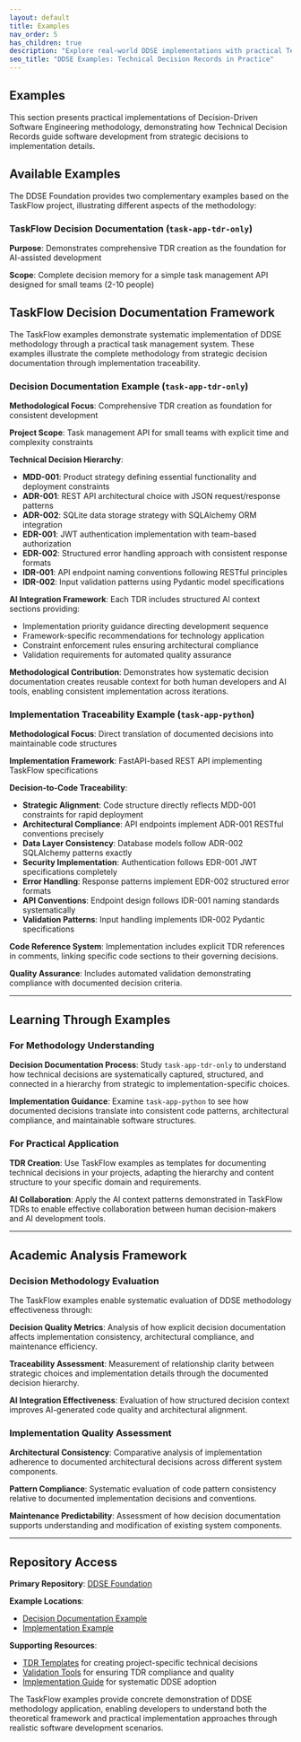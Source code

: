 ```yaml
---
layout: default
title: Examples
nav_order: 5
has_children: true
description: "Explore real-world DDSE implementations with practical Technical Decision Records (TDRs), AI integration examples, and complete project walkthroughs showing human-AI collaboration in action."
seo_title: "DDSE Examples: Technical Decision Records in Practice"
---
```


## Examples

This section presents practical implementations of Decision-Driven Software Engineering methodology, demonstrating how Technical Decision Records guide software development from strategic decisions to implementation details.

## Available Examples

The DDSE Foundation provides two complementary examples based on the TaskFlow project, illustrating different aspects of the methodology:

### TaskFlow Decision Documentation (`task-app-tdr-only`)

**Purpose**: Demonstrates comprehensive TDR creation as the foundation for AI-assisted development

**Scope**: Complete decision memory for a simple task management API designed for small teams (2-10 people)

## TaskFlow Decision Documentation Framework

The TaskFlow examples demonstrate systematic implementation of DDSE methodology through a practical task management system. These examples illustrate the complete methodology from strategic decision documentation through implementation traceability.

### Decision Documentation Example (`task-app-tdr-only`)

**Methodological Focus**: Comprehensive TDR creation as foundation for consistent development

**Project Scope**: Task management API for small teams with explicit time and complexity constraints

**Technical Decision Hierarchy**:

- **MDD-001**: Product strategy defining essential functionality and deployment constraints
- **ADR-001**: REST API architectural choice with JSON request/response patterns  
- **ADR-002**: SQLite data storage strategy with SQLAlchemy ORM integration
- **EDR-001**: JWT authentication implementation with team-based authorization
- **EDR-002**: Structured error handling approach with consistent response formats
- **IDR-001**: API endpoint naming conventions following RESTful principles
- **IDR-002**: Input validation patterns using Pydantic model specifications

**AI Integration Framework**: Each TDR includes structured AI context sections providing:

- Implementation priority guidance directing development sequence
- Framework-specific recommendations for technology application
- Constraint enforcement rules ensuring architectural compliance
- Validation requirements for automated quality assurance

**Methodological Contribution**: Demonstrates how systematic decision documentation creates reusable context for both human developers and AI tools, enabling consistent implementation across iterations.

### Implementation Traceability Example (`task-app-python`)

**Methodological Focus**: Direct translation of documented decisions into maintainable code structures

**Implementation Framework**: FastAPI-based REST API implementing TaskFlow specifications

**Decision-to-Code Traceability**:

- **Strategic Alignment**: Code structure directly reflects MDD-001 constraints for rapid deployment
- **Architectural Compliance**: API endpoints implement ADR-001 RESTful conventions precisely
- **Data Layer Consistency**: Database models follow ADR-002 SQLAlchemy patterns exactly
- **Security Implementation**: Authentication follows EDR-001 JWT specifications completely
- **Error Handling**: Response patterns implement EDR-002 structured error formats
- **API Conventions**: Endpoint design follows IDR-001 naming standards systematically
- **Validation Patterns**: Input handling implements IDR-002 Pydantic specifications

**Code Reference System**: Implementation includes explicit TDR references in comments, linking specific code sections to their governing decisions.

**Quality Assurance**: Includes automated validation demonstrating compliance with documented decision criteria.

---

## Learning Through Examples

### For Methodology Understanding

**Decision Documentation Process**: Study `task-app-tdr-only` to understand how technical decisions are systematically captured, structured, and connected in a hierarchy from strategic to implementation-specific choices.

**Implementation Guidance**: Examine `task-app-python` to see how documented decisions translate into consistent code patterns, architectural compliance, and maintainable software structures.

### For Practical Application

**TDR Creation**: Use TaskFlow examples as templates for documenting technical decisions in your projects, adapting the hierarchy and content structure to your specific domain and requirements.

**AI Collaboration**: Apply the AI context patterns demonstrated in TaskFlow TDRs to enable effective collaboration between human decision-makers and AI development tools.

---

## Academic Analysis Framework

### Decision Methodology Evaluation

The TaskFlow examples enable systematic evaluation of DDSE methodology effectiveness through:

**Decision Quality Metrics**: Analysis of how explicit decision documentation affects implementation consistency, architectural compliance, and maintenance efficiency.

**Traceability Assessment**: Measurement of relationship clarity between strategic choices and implementation details through the documented decision hierarchy.

**AI Integration Effectiveness**: Evaluation of how structured decision context improves AI-generated code quality and architectural alignment.

### Implementation Quality Assessment

**Architectural Consistency**: Comparative analysis of implementation adherence to documented architectural decisions across different system components.

**Pattern Compliance**: Systematic evaluation of code pattern consistency relative to documented implementation decisions and conventions.

**Maintenance Predictability**: Assessment of how decision documentation supports understanding and modification of existing system components.

---

## Repository Access

**Primary Repository**: [DDSE Foundation](https://github.com/ddse-foundation/ddse-foundation)

**Example Locations**:

- [Decision Documentation Example](https://github.com/ddse-foundation/ddse-foundation/tree/main/example/task-app-tdr-only)
- [Implementation Example](https://github.com/ddse-foundation/ddse-foundation/tree/main/example/task-app-python)

**Supporting Resources**:

- [TDR Templates](https://github.com/ddse-foundation/ddse-foundation/tree/main/tdr-templates) for creating project-specific technical decisions
- [Validation Tools](https://github.com/ddse-foundation/ddse-foundation/tree/main/tools) for ensuring TDR compliance and quality
- [Implementation Guide](https://github.com/ddse-foundation/ddse-foundation/blob/main/adoption/implementation-guide.md) for systematic DDSE adoption

The TaskFlow examples provide concrete demonstration of DDSE methodology application, enabling developers to understand both the theoretical framework and practical implementation approaches through realistic software development scenarios.

